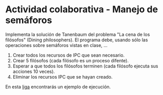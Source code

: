 # Actividad colaborativa - Manejo de semáforos
Implementa la solución de Tanenbaum del problema "La cena de los filósofos" (Dining philosophers). El programa debe, usando sólo las operaciones sobre semáforos vistas en clase, ...
1. Crear todos los recursos de IPC que sean necesario.
3. Crear 5 filósofos (cada filósofo es un proceso difente). 
4. Esperar a que todos los filósofos terminen (cada filósofo ejecuta sus acciones 10 veces).
5. Eliminar los recursos IPC que se hayan creado.

En esta [liga](https://youtu.be/1aCrMP3VjbE) encontrarás un ejemplo de ejecución.
